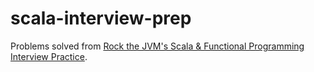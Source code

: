 # scala-interview-prep
Problems solved from [Rock the JVM's Scala & Functional Programming Interview Practice](https://rockthejvm.com/p/scala-functional-programming-interview-practice).
